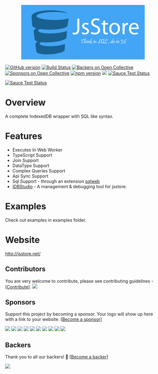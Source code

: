 <p align="center"> 
<img src="logos/JsStore_400_177.png">
</p>

[![GitHub version](https://badge.fury.io/gh/ujjwalguptaofficial%2FJsStore.svg)](https://badge.fury.io/gh/ujjwalguptaofficial%2FJsStore)
[![Build Status](https://travis-ci.org/ujjwalguptaofficial/JsStore.svg?branch=master)](https://travis-ci.org/ujjwalguptaofficial/JsStore)
[![Backers on Open Collective](https://opencollective.com/JsStore/backers/badge.svg)](#backers) [![Sponsors on Open Collective](https://opencollective.com/JsStore/sponsors/badge.svg)](#sponsors) [![npm version](https://badge.fury.io/js/jsstore.svg)](https://badge.fury.io/js/jsstore)
[![](https://data.jsdelivr.com/v1/package/npm/jsstore/badge)](https://www.jsdelivr.com/package/npm/jsstore)
[![Sauce Test Status](https://saucelabs.com/buildstatus/ujjwalgupta)](https://saucelabs.com/u/ujjwalgupta)

[![Sauce Test Status](https://saucelabs.com/browser-matrix/ujjwalgupta.svg)](https://saucelabs.com/u/ujjwalgupta)

# Overview

A complete IndexedDB wrapper with SQL like syntax.

# Features 

* Executes In Web Worker
* TypeScript Support 
* Join Support
* DataType Support
* Complex Queries Support
* Api Sync Support
* Sql Support - through an extension [sqlweb](https://github.com/ujjwalguptaofficial/sqlweb)
* [IDBStudio](https://github.com/ujjwalguptaofficial/idbstudio) - A management & debugging tool for jsstore.

# Examples

Check out examples in examples folder.

# Website

http://jsstore.net/

## Contributors

You are very welcome to contribute, please see contributing guidelines - [[Contribute](CONTRIBUTING.MD)].
<a href="graphs/contributors"><img src="https://opencollective.com/JsStore/contributors.svg?width=890&button=false" /></a>

## Sponsors

Support this project by becoming a sponsor. Your logo will show up here with a link to your website. [[Become a sponsor](https://opencollective.com/JsStore#sponsor)]

<a href="https://opencollective.com/JsStore/sponsor/0/website" target="_blank"><img src="https://opencollective.com/JsStore/sponsor/0/avatar.svg"></a>
<a href="https://opencollective.com/JsStore/sponsor/1/website" target="_blank"><img src="https://opencollective.com/JsStore/sponsor/1/avatar.svg"></a>
<a href="https://opencollective.com/JsStore/sponsor/2/website" target="_blank"><img src="https://opencollective.com/JsStore/sponsor/2/avatar.svg"></a>
<a href="https://opencollective.com/JsStore/sponsor/3/website" target="_blank"><img src="https://opencollective.com/JsStore/sponsor/3/avatar.svg"></a>
<a href="https://opencollective.com/JsStore/sponsor/4/website" target="_blank"><img src="https://opencollective.com/JsStore/sponsor/4/avatar.svg"></a>
<a href="https://opencollective.com/JsStore/sponsor/5/website" target="_blank"><img src="https://opencollective.com/JsStore/sponsor/5/avatar.svg"></a>
<a href="https://opencollective.com/JsStore/sponsor/6/website" target="_blank"><img src="https://opencollective.com/JsStore/sponsor/6/avatar.svg"></a>
<a href="https://opencollective.com/JsStore/sponsor/7/website" target="_blank"><img src="https://opencollective.com/JsStore/sponsor/7/avatar.svg"></a>
<a href="https://opencollective.com/JsStore/sponsor/8/website" target="_blank"><img src="https://opencollective.com/JsStore/sponsor/8/avatar.svg"></a>
<a href="https://opencollective.com/JsStore/sponsor/9/website" target="_blank"><img src="https://opencollective.com/JsStore/sponsor/9/avatar.svg"></a>

## Backers

Thank you to all our backers! 🙏 [[Become a backer](https://opencollective.com/JsStore#backer)]

<a href="https://opencollective.com/JsStore#backers" target="_blank"><img src="https://opencollective.com/JsStore/backers.svg?width=890"></a>
